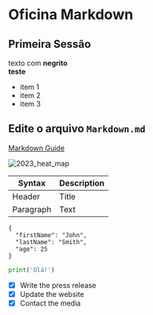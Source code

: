 # Oficina Markdown

## Primeira Sessão

texto com **negrito** <br>
**teste**

- item 1
- item 2
- item 3

Edite o arquivo `Markdown.md`
---
[Markdown Guide](https://www.markdownguide.org/cheat-sheet/)
  
![2023_heat_map](https://github.com/Daissen/treinamento/assets/163479297/24ba5548-2fef-4252-aaad-6fe5f572a2e0)

| Syntax | Description |
| ----------- | ----------- |
| Header | Title |
| Paragraph | Text |

```
{
  "firstName": "John",
  "lastName": "Smith",
  "age": 25
}
``` 

```python
print('Olá!')
```

- [x] Write the press release
- [x] Update the website
- [x] Contact the media 